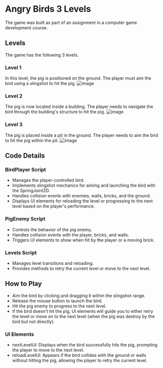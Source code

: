 # Angry Birds 3 Levels

The game was built as part of an assignment in a computer game development course.

## Levels

The game has the following 3 levels.

### Level 1

In this level, the pig is positioned on the ground. The player must aim the bird using a slingshot to hit the pig.
![image](https://github.com/Computer-game-development-course/AngryBirds/assets/77205478/5f0234b5-583d-4c64-9407-64bc3b0bd9a4)

### Level 2

The pig is now located inside a building. The player needs to navigate the bird through the building's structure to hit the pig.
![image](https://github.com/Computer-game-development-course/AngryBirds/assets/77205478/8a4f7eac-69e5-47a7-b3b9-7582ee9d1835)


### Level 3

The pig is placed inside a pit in the ground. The player needs to aim the bird to hit the pig within the pit.
![image](https://github.com/Computer-game-development-course/AngryBirds/assets/77205478/69f48904-a2b3-436a-9073-002d47207c8c)


## Code Details

### BirdPlayer Script

- Manages the player-controlled bird.
- Implements slingshot mechanics for aiming and launching the bird with the SpringJoint2D.
- Handles collision events with enemies, walls, bricks, and the ground.
- Displays UI elements for reloading the level or progressing to the next level based on the player's performance.

### PigEnemy Script

- Controls the behavior of the pig enemy.
- Handles collision events with the player, bricks, and walls.
- Triggers UI elements to show when hit by the player or a moving brick.

### Levels Script

- Manages level transitions and reloading.
- Provides methods to retry the current level or move to the next level.

## How to Play

- Aim the bird by clicking and dragging it within the slingshot range.
- Release the mouse button to launch the bird.
- Hit the pig enemy to progress to the next level.
- If the bird doesn't hit the pig, UI elements will guide you to either retry the level or move on to the next level (when the pig was destroy by the bird but not directly).

### UI Elements

- nextLevelUI: Displays when the bird successfully hits the pig, prompting the player to move to the next level.
- reloadLevelUI: Appears if the bird collides with the ground or walls without hitting the pig, allowing the player to retry the current level.
